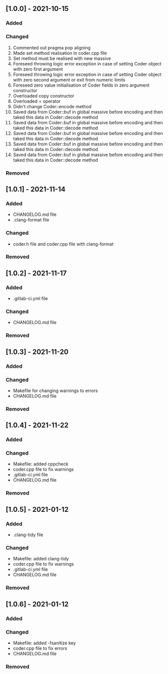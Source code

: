 ## [1.0.0] - 2021-10-15
### Added

### Changed
1. Commented out pragma pop aligning
2. Made set method realisation in coder.cpp file
3. Set method must be realised with new massive
4. Foreseed throwing logic error exception in case of setting Coder object with zero first argument
5. Foreseed throwing logic error exception in case of setting Coder object with zero second argument or exit from numeric limits
6. Foreseed zero value initialisation of Coder fields in zero argument constructor
7. Overloaded copy constructor
8. Overloaded = operator
9. Didn't change Coder::encode method
10. Saved data from Coder::buf in global massive before encoding and then taked this data in Coder::decode method
11. Saved data from Coder::buf in global massive before encoding and then taked this data in Coder::decode method
12. Saved data from Coder::buf in global massive before encoding and then taked this data in Coder::decode method
13. Saved data from Coder::buf in global massive before encoding and then taked this data in Coder::decode method
14. Saved data from Coder::buf in global massive before encoding and then taked this data in Coder::decode method

### Removed

## [1.0.1] - 2021-11-14
### Added
- CHANGELOG.md file
- .clang-format file

### Changed
- coder.h file and coder.cpp file with clang-format

### Removed

## [1.0.2] - 2021-11-17
### Added
- .gitlab-ci.yml file

### Changed
- CHANGELOG.md file

### Removed

## [1.0.3] - 2021-11-20
### Added


### Changed
- Makefile for changing warnings to errors
- CHANGELOG.md file

### Removed

## [1.0.4] - 2021-11-22
### Added


### Changed
- Makefile: added cppcheck
- coder.cpp file to fix warnings
- .gitlab-ci.yml file
- CHANGELOG.md file

### Removed

## [1.0.5] - 2021-01-12
### Added
- .clang-tidy file

### Changed
- Makefile: added clang-tidy
- coder.cpp file to fix warnings
- .gitlab-ci.yml file
- CHANGELOG.md file

### Removed

## [1.0.6] - 2021-01-12
### Added

### Changed
- Makefile: added -fsanitize key
- coder.cpp file to fix errors
- CHANGELOG.md file

### Removed
